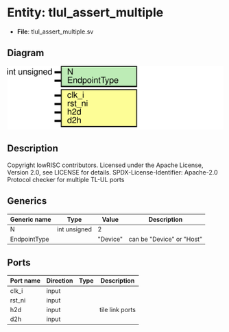 # Entity: tlul_assert_multiple

- **File**: tlul_assert_multiple.sv
## Diagram

![Diagram](tlul_assert_multiple.svg "Diagram")
## Description

 Copyright lowRISC contributors.
 Licensed under the Apache License, Version 2.0, see LICENSE for details.
 SPDX-License-Identifier: Apache-2.0
 Protocol checker for multiple TL-UL ports

## Generics

| Generic name | Type         | Value    | Description                 |
| ------------ | ------------ | -------- | --------------------------- |
| N            | int unsigned | 2        |                             |
| EndpointType |              | "Device" |  can be "Device" or "Host"  |
## Ports

| Port name | Direction | Type | Description      |
| --------- | --------- | ---- | ---------------- |
| clk_i     | input     |      |                  |
| rst_ni    | input     |      |                  |
| h2d       | input     |      |  tile link ports |
| d2h       | input     |      |                  |
